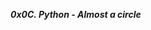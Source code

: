 **_0x0C. Python - Almost a circle_**

<p><img src="https://c.tenor.com/6ZphPlXPCbQAAAAd/dog-spinning-chasing-tail.gif" alt="" style=""></p>
